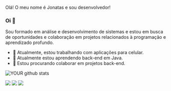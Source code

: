 Olá! O meu nome é Jonatas e sou desenvolvedor!


### Oi 👋
Sou formado em análise e desenvolvimento de sistemas e estou em busca de oportunidades e colaboração em projetos relacionados à programação e aprendizado profundo.
- 🔭 Atualmente, estou trabalhando com aplicações para celular.
- 🌱 Atualmente estou aprendendo back-end em Java.
- 🤝 Estou procurando colaborar em projetos back-end. 

![YOUR github stats](https://github-readme-stats.vercel.app/api?username=JonatasCosta1983)

[<img src="https://img.shields.io/badge/twitter-%231DA1F2.svg?&style=for-the-badge&logo=twitter&logoColor=white" />](https://twitter.com/USERNAME)  [<img src="https://img.shields.io/badge/linkedin-%230077B5.svg?&style=for-the-badge&logo=linkedin&logoColor=white" />](https://www.linkedin.com/in/USERNAME/) [<img src = "https://img.shields.io/badge/instagram-%23E4405F.svg?&style=for-the-badge&logo=instagram&logoColor=white">](https://www.instagram.com/USERNAME/) 

